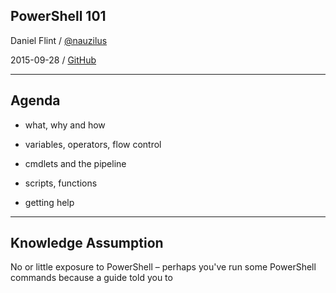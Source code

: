 ## PowerShell 101

Daniel Flint / [@nauzilus][twitter]

2015-09-28 / [GitHub][github]

[twitter]: https://twitter.com/nauzilus
[github]: https://nauzilus.github.io/powershell101

---

## Agenda

* what, why and how

* variables, operators, flow control

* cmdlets and the pipeline

* scripts, functions

* getting help

---

## Knowledge Assumption

No or little exposure to PowerShell &ndash; perhaps you've run some PowerShell commands because a guide told you to